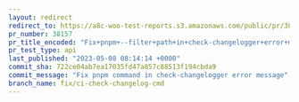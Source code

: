 ```yaml
---
layout: redirect
redirect_to: https://a8c-woo-test-reports.s3.amazonaws.com/public/pr/38157/api/index.html
pr_number: 38157
pr_title_encoded: "Fix+pnpm+--filter+path+in+check-changelogger+error+message"
pr_test_type: api
last_published: "2023-05-08 08:14:14 +0000"
commit_sha: 722ce04ab7ea17035fd47a857c88513f194cbda9
commit_message: "Fix pnpm command in check-changelogger error message"
branch_name: fix/ci-check-changelog-cmd
---
```


